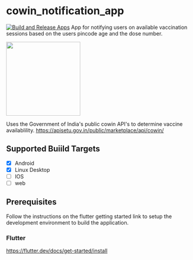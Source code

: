 # cowin_notification_app
[![Build and Release Apps](https://github.com/Elvin-dsouza/cowin-vaccine-alerts/actions/workflows/main.yml/badge.svg)](https://github.com/Elvin-dsouza/cowin-vaccine-alerts/actions/workflows/main.yml)
App for notifying users on available vaccination sessions based on the users pincode age and the dose number.

<img src="https://user-images.githubusercontent.com/14183019/119293363-e4be4a80-bc6f-11eb-847b-d25f2db66080.jpg" data-canonical-src="https://user-images.githubusercontent.com/14183019/119293363-e4be4a80-bc6f-11eb-847b-d25f2db66080.jpg" width="200" />

Uses the Government of India's public cowin API's to determine vaccine availablility.
https://apisetu.gov.in/public/marketplace/api/cowin/

## Supported Buiild Targets
- [x] Android
- [x] Linux Desktop
- [ ] IOS
- [ ] web

## Prerequisites
Follow the instructions on the flutter getting started link to setup the development environment to build the application.

### Flutter
https://flutter.dev/docs/get-started/install
